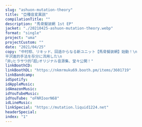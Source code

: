 ```yaml
---
slug: "ashuon-mutation-theory"
title: "亞種音変異説"
compilationTitle: ""
description: "馬骨擬装網 1st EP"
jacket: "./20210425-ashuon-mutation-theory.webp"
format: "single"
project: "uma"
projectCustom: ""
date: "2021/04/25"
copy: "中村椋、リキッド、回造からなる新ユニット【馬骨擬装網】始動！\n
平沢進的手法を存分に流用した\n
｢非｣ヒラサワ的｢超｣オリジナル音源集、堂々公開！"
linkBoothCD:
linkBoothDL: "https://nkmrmuku69.booth.pm/items/3601719"
linkBandcamp:
idSpotify:
idAppleMusic:
idAmazonMusic:
idYouTubeMusic:
idYouTube: "oFNRIoorN68"
idLineMusic:
linkSpecial: "https://mutation.liquid1224.net"
headerSpecial:
index: "1"
---
```

